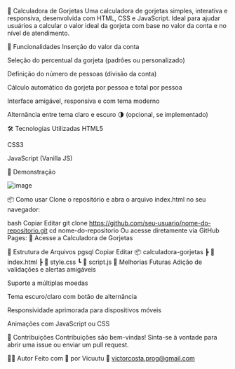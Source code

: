 💸 Calculadora de Gorjetas
Uma calculadora de gorjetas simples, interativa e responsiva, desenvolvida com HTML, CSS e JavaScript. Ideal para ajudar usuários a calcular o valor ideal da gorjeta com base no valor da conta e no nível de atendimento.

🚀 Funcionalidades
Inserção do valor da conta

Seleção do percentual da gorjeta (padrões ou personalizado)

Definição do número de pessoas (divisão da conta)

Cálculo automático da gorjeta por pessoa e total por pessoa

Interface amigável, responsiva e com tema moderno

Alternância entre tema claro e escuro 🌗 (opcional, se implementado)

🛠️ Tecnologias Utilizadas
HTML5

CSS3

JavaScript (Vanilla JS)

📸 Demonstração

![image](https://github.com/user-attachments/assets/691ac1fc-dcb0-485c-ada7-97d79722d4ea)


📦 Como usar
Clone o repositório e abra o arquivo index.html no seu navegador:

bash
Copiar
Editar
git clone https://github.com/seu-usuario/nome-do-repositorio.git
cd nome-do-repositorio
Ou acesse diretamente via GitHub Pages:
🔗 Acesse a Calculadora de Gorjetas

📁 Estrutura de Arquivos
pgsql
Copiar
Editar
📦 calculadora-gorjetas
 ┣ 📄 index.html
 ┣ 📄 style.css
 ┗ 📄 script.js
📌 Melhorias Futuras
Adição de validações e alertas amigáveis

Suporte a múltiplas moedas

Tema escuro/claro com botão de alternância

Responsividade aprimorada para dispositivos móveis

Animações com JavaScript ou CSS

🤝 Contribuições
Contribuições são bem-vindas! Sinta-se à vontade para abrir uma issue ou enviar um pull request.

🧑‍💻 Autor
Feito com 💙 por Vicuutu
📧 victorcosta.prog@gmail.com



